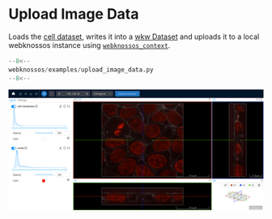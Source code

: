 # Upload Image Data

Loads the [cell dataset](https://scikit-image.org/docs/dev/api/skimage.data.html#skimage.data.cell), writes it into a [wkw Dataset](../../api/webknossos/dataset/dataset.md) and uploads it to a local webknossos instance using [`webknossos_context`](../../api/webknossos/client/context.md#webknossos_context).

```python
--8<--
webknossos/examples/upload_image_data.py
--8<--
```

![Cell Dataset uploaded to webKnossos](./upload_image_data_dataset.jpg)
